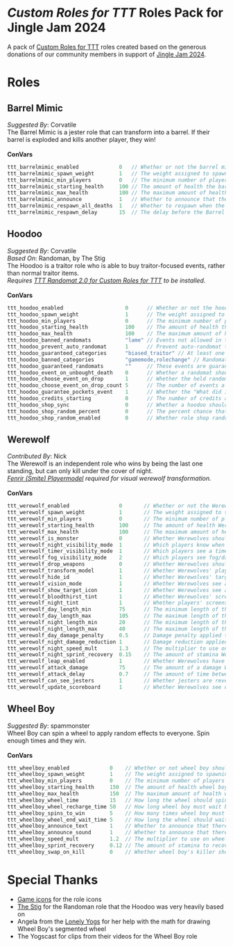 # _Custom Roles for TTT_ Roles Pack for Jingle Jam 2024
A pack of [Custom Roles for TTT](https://github.com/Custom-Roles-for-TTT/TTT-Custom-Roles) roles created based on the generous donations of our community members in support of [Jingle Jam 2024](https://www.jinglejam.co.uk/).

# Roles

## Barrel Mimic
_Suggested By_: Corvatile\
The Barrel Mimic is a jester role that can transform into a barrel. If their barrel is exploded and kills another player, they win!
\
\
**ConVars**
```cpp
ttt_barrelmimic_enabled             0   // Whether or not the barrel mimic should spawn
ttt_barrelmimic_spawn_weight        1   // The weight assigned to spawning the barrel mimic
ttt_barrelmimic_min_players         0   // The minimum number of players required to spawn the barrel mimic
ttt_barrelmimic_starting_health     100 // The amount of health the barrel mimic starts with
ttt_barrelmimic_max_health          100 // The maximum amount of health the barrel mimic can have
ttt_barrelmimic_announce            1   // Whether to announce that there is a barrel mimic
ttt_barrelmimic_respawn_all_deaths  1   // Whether to respawn when the Barrel Mimic is killed in any way. If disabled, they will only respawn when killed as a barrel
ttt_barrelmimic_respawn_delay       15  // The delay before the Barrel Mimic is killed without winning the round. If set to 0, they will not respawn
```

## Hoodoo
_Suggested By_: Corvatile\
_Based On_: Randoman, by The Stig\
The Hoodoo is a traitor role who is able to buy traitor-focused  events, rather than normal traitor items.\
_Requires [TTT Randomat 2.0 for Custom Roles for TTT](https://steamcommunity.com/sharedfiles/filedetails/?id=2055805086) to be installed._
\
\
**ConVars**
```cpp
ttt_hoodoo_enabled                    0      // Whether or not the hoodoo should spawn
ttt_hoodoo_spawn_weight               1      // The weight assigned to spawning the hoodoo
ttt_hoodoo_min_players                0      // The minimum number of players required to spawn the hoodoo
ttt_hoodoo_starting_health            100    // The amount of health the hoodoo starts with
ttt_hoodoo_max_health                 100    // The maximum amount of health the hoodoo can have
ttt_hoodoo_banned_randomats           "lame" // Events not allowed in the hoodoo's shop, separate ids with commas. You can find an ID by looking at an event in the randomat ULX menu.
ttt_hoodoo_prevent_auto_randomat      1      // Prevent auto-randomat triggering if there is a hoodoo at the start of the round.
ttt_hoodoo_guaranteed_categories      "biased_traitor" // At least one randomat from each of these categories will always be in the hoodoo's shop. Separate categories with a comma. Categories: biased_innocent, biased_traitor, biased_zombie, biased, deathtrigger, entityspawn, eventtrigger, fun, gamemode, item, largeimpact, moderateimpact, rolechange, smallimpact, spectator, stats
ttt_hoodoo_banned_categories          "gamemode,rolechange" // Randomats that have any of these categories will never be in the hoodoo's shop. Separate categories with a comma. You can find a randomat's category by looking at an event in the randomat ULX menu."
ttt_hoodoo_guaranteed_randomats       ""     // These events are guaranteed be in the hoodoo's shop, separate event IDs with commas.
ttt_hoodoo_event_on_unbought_death    0      // Whether a randomat should trigger if a hoodoo dies and never bought anything that round
ttt_hoodoo_choose_event_on_drop       1      // Whether the held randomat item should always trigger "Choose an event!" after being bought by a hoodoo and dropped on the ground
ttt_hoodoo_choose_event_on_drop_count 5      // The number of events a player should be able to choose from when using a dropped randomat
ttt_hoodoo_guarantee_pockets_event    1      // Whether the "What did I find in my pocket?" event should always be available in the hoodoo's shop while the beggar role is enabled
ttt_hoodoo_credits_starting           0      // The number of credits a hoodoo should start with
ttt_hoodoo_shop_sync                  0      // Whether a hoodoo should have all weapons that vanilla detectives have in their weapon shop
ttt_hoodoo_shop_random_percent        0      // The percent chance that a weapon in the shop will be not be shown for the hoodoo
ttt_hoodoo_shop_random_enabled        0      // Whether role shop randomization is enabled for the hoodoo
```

## Werewolf
_Contributed By_: Nick\
The Werewolf is an independent role who wins by being the last one standing, but can only kill under the cover of night.\
_[Fenrir (Smite) Playermodel](https://steamcommunity.com/sharedfiles/filedetails/?id=497666467) required for visual werewolf transformation._
\
\
**ConVars**
```cpp
ttt_werewolf_enabled                0       // Whether or not the Werewolf should spawn
ttt_werewolf_spawn_weight           1       // The weight assigned to spawning the Werewolf
ttt_werewolf_min_players            0       // The minimum number of players required to spawn the Werewolf
ttt_werewolf_starting_health        100     // The amount of health Werewolves start with
ttt_werewolf_max_health             100     // The maximum amount of health Werewolves can have
ttt_werewolf_is_monster             0       // Whether Werewolves should be treated as members of the monster team (rather than the independent team)
ttt_werewolf_night_visibility_mode  1       // Which players know when it is night. 0 - Only Werewolves, 1 - Everyone if a Werewolf is alive, 2 - Everyone if a Werewolf is in the round, 3 - Everyone regardless of whether a Werewolf exists
ttt_werewolf_timer_visibility_mode  1       // Which players see a timer showing when it will change to/from night. 0 - No one, 1 - Only Werewolves, 2 - Everyone
ttt_werewolf_fog_visibility_mode    2       // Which players see fog/darkness during the night. 0 - No one, 1 - Non-Werewolves, 2 - Everyone
ttt_werewolf_drop_weapons           0       // Whether Werewolves should drop their weapons on the ground when transforming
ttt_werewolf_transform_model        1       // Whether Werewolves' player models should change to a Werewolf while transformed
ttt_werewolf_hide_id                1       // Whether Werewolves' target ID (Name, health, karma etc.) should be hidden from other players' HUDs while transformed
ttt_werewolf_vision_mode            1       // Whether Werewolves see a visible aura around other players, visible through walls. 0 - Never, 1 - While transformed, 2 - Always
ttt_werewolf_show_target_icon       1       // Whether Werewolves see an icon over other players' heads showing who to kill. 0 - Never, 1 - While transformed, 2 - Always
ttt_werewolf_bloodthirst_tint       1       // Whether Werewolves' screens should go red while transformed
ttt_werewolf_night_tint             1       // Whether players' screens should be tinted during the night
ttt_werewolf_day_length_min         75      // The minimum length of the day phase in seconds
ttt_werewolf_day_length_max         105     // The maximum length of the day phase in seconds
ttt_werewolf_night_length_min       20      // The minimum length of the night phase in seconds
ttt_werewolf_night_length_max       40      // The maximum length of the night phase in seconds
ttt_werewolf_day_damage_penalty     0.5     // Damage penalty applied to damage dealt by Werewolves during the day (e.g. 0.5 = 50% less damage)
ttt_werewolf_night_damage_reduction 1       // Damage reduction applied to damage dealt to Werewolves during the night (e.g. 0.5 = 50% less damage)
ttt_werewolf_night_speed_mult       1.3     // The multiplier to use on Werewolves' movement speed during the night (e.g. 1.2 = 120% normal speed)
ttt_werewolf_night_sprint_recovery  0.15    // The amount of stamina Werewolves recover per tick at night
ttt_werewolf_leap_enabled           1       // Whether Werewolves have their leap attack enabled
ttt_werewolf_attack_damage          75      // The amount of a damage Werewolves do with their claws
ttt_werewolf_attack_delay           0.7     // The amount of time between Werewolves' claw attacks
ttt_werewolf_can_see_jesters        1       // Whether jesters are revealed (via head icons, color/icon on the scoreboard, etc.) to Werewolves
ttt_werewolf_update_scoreboard      1       // Whether Werewolves see dead players as missing in action on the scoreboard
```

## Wheel Boy
_Suggested By_: spammonster\
Wheel Boy can spin a wheel to apply random effects to everyone. Spin enough times and they win.
\
\
**ConVars**
```cpp
ttt_wheelboy_enabled             0    // Whether or not wheel boy should spawn
ttt_wheelboy_spawn_weight        1    // The weight assigned to spawning wheel boy
ttt_wheelboy_min_players         0    // The minimum number of players required to spawn wheel boy
ttt_wheelboy_starting_health     150  // The amount of health wheel boy starts with
ttt_wheelboy_max_health          150  // The maximum amount of health wheel boy can have
ttt_wheelboy_wheel_time          15   // How long the wheel should spin for
ttt_wheelboy_wheel_recharge_time 50   // How long wheel boy must wait between wheel spins
ttt_wheelboy_spins_to_win        5    // How many times wheel boy must spin their wheel to win
ttt_wheelboy_wheel_end_wait_time 5    // How long the wheel should wait at the end, showing the result, before it hides
ttt_wheelboy_announce_text       1    // Whether to announce that there is a wheel boy via text
ttt_wheelboy_announce_sound      1    // Whether to announce that there is a wheel boy via a sound clip
ttt_wheelboy_speed_mult          1.2  // The multiplier to use on wheel boy's movement speed (e.g. 1.2 = 120% normal speed)
ttt_wheelboy_sprint_recovery     0.12 // The amount of stamina to recover per tick
ttt_wheelboy_swap_on_kill        0    // Whether wheel boy's killer should become the new wheel boy (if they haven't won yet)
```

# Special Thanks
- [Game icons](https://game-icons.net/) for the role icons
- [The Stig](https://steamcommunity.com/id/The-Stig-294) for the Randoman role that the Hoodoo was very heavily based on
- Angela from the [Lonely Yogs](https://lonely-yogs.co.uk/) for her help with the math for drawing Wheel Boy's segmented wheel
- The Yogscast for clips from their videos for the Wheel Boy role
